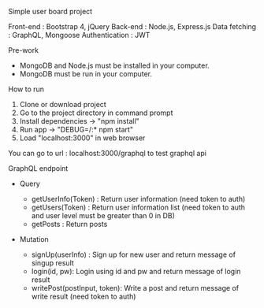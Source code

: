 Simple user board project

Front-end : Bootstrap 4, jQuery
Back-end : Node.js, Express.js
Data fetching : GraphQL, Mongoose
Authentication : JWT

Pre-work
- MongoDB and Node.js must be installed in your computer.
- MongoDB must be run in your computer.

How to run
1. Clone or download project
2. Go to the project directory in command prompt
3. Install dependencies -> "npm install"
4. Run app -> "DEBUG=/:* npm start"
5. Load "localhost:3000" in web browser

You can go to url : localhost:3000/graphql to test graphql api

GraphQL endpoint
- Query
	- getUserInfo(Token) : Return user information (need token to auth)
	- getUsers(Token) : Return user information list (need token to auth and user level must be greater than 0 in DB)
	- getPosts : Return posts
  
- Mutation
	- signUp(userInfo) : Sign up for new user and return message of singup result
	- login(id, pw): Login using id and pw and return message of login result
	- writePost(postInput, token): Write a post and return message of write result (need token to auth)
